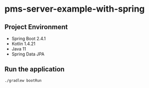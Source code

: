 # pms-server-example-with-spring


## Project Environment

- Spring Boot 2.4.1  
- Kotlin 1.4.21
- Java 11
- Spring Data JPA

## Run the application
 
```
./gradlew bootRun
```
